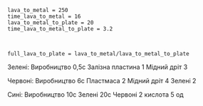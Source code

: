 
```math-tex
lava_to_metal = 250
time_lava_to_metal = 16
lava_to_metal_to_plate = 20
time_lava_to_metal_to_plate = 3.2



full_lava_to_plate = lava_to_metal/lava_to_metal_to_plate

```

Зелені:
Виробництво 0,5с
Залізна пластина 1
Мідний дріт 3

Червоні:
Виробництво 6с
Пластмаса 2
Мідний дріт 4
Зелені 2

Сині:
Виробництво 10с
Зелені 20с
Червоні 2
кислота 5 од

